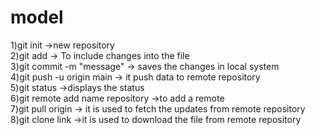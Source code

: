 # model
1)git init ->new repository<br/>
2)git add -> To include changes into the file<br/>
3)git commit -m "message" -> saves the changes in local system<br/>
4)git push -u origin main -> it push data to remote repository<br/>
5)git status ->displays the status<br/>
6)git remote add name repository ->to add a remote<br/>
7)git pull origin -> it is used to fetch the updates from remote repository<br/> 
8)git clone link ->it is used to download the file from remote repository<br/>
